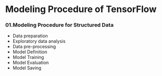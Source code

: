 # Modeling Procedure of TensorFlow

### 01.Modeling Procedure for Structured Data
- Data preparation
- Exploratory data analysis
- Data pre-processing
- Model Definition
- Model Training
- Model Evaluation
- Model Saving
